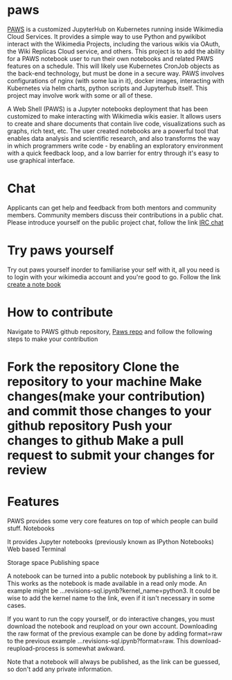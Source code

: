 
# paws

[PAWS](https://www.mediawiki.org/wiki/PAWS) is a customized JupyterHub on Kubernetes running inside Wikimedia Cloud Services. It provides a simple way to use Python and pywikibot interact with the Wikimedia Projects, including the various wikis via OAuth, the Wiki Replicas Cloud service, and others.
This project is to add the ability for a PAWS notebook user to run their own notebooks and related PAWS features on a schedule. This will likely use Kubernetes CronJob objects as the back-end technology, but must be done in a secure way.
PAWS involves configurations of nginx (with some lua in it), docker images, interacting with Kubernetes via helm charts, python scripts and Jupyterhub itself. This project may involve work with some or all of these.

 A Web Shell (PAWS) is a Jupyter notebooks deployment that has been customized to make interacting with Wikimedia wikis easier. It allows users to create and share documents that contain live code, visualizations such as graphs, rich text, etc. The user created notebooks are a powerful tool that enables data analysis and scientific research, and also transforms the way in which programmers write code - by enabling an exploratory environment with a quick feedback loop, and a low barrier for entry through it's easy to use graphical interface.
 # Chat
 Applicants can get help and feedback from both mentors and community members. Community members discuss their contributions in a public chat.
Please introduce yourself on the public project chat, follow the link  [IRC chat](https://webchat.freenode.net/#wikimedia-cloud)

# Try paws yourself
Try out paws yourself inorder to familiarise your self with it, all you need is to login with your wikimedia account and you're good to go. Follow the link [create a note book](https://paws.wmflabs.org/paws/hub/login) 

# How to contribute
Navigate to PAWS github repository, [Paws repo](https://github.com/toolforge/paws) and follow the following steps to make your contribution

Fork the repository
Clone the repository to your machine
Make changes(make your contribution) and commit those changes to your github repository
Push your changes to github
Make a pull request to submit your changes for review
=======

# Features

PAWS provides some very core features on top of which people can build stuff.
Notebooks

It provides Jupyter notebooks (previously known as IPython Notebooks)
Web based Terminal

Storage space
Publishing space

A notebook can be turned into a public notebook by publishing a link to it. This works as the notebook is made available in a read only mode. An example might be …revisions-sql.ipynb?kernel_name=python3. It could be wise to add the kernel name to the link, even if it isn't necessary in some cases.

If you want to run the copy yourself, or do interactive changes, you must download the notebook and reupload on your own account. Downloading the raw format of the previous example can be done by adding format=raw to the previous example …revisions-sql.ipynb?format=raw. This download-reupload-process is somewhat awkward.

Note that a notebook will always be published, as the link can be guessed, so don't add any private information. 

